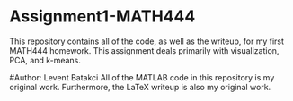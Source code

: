 # Assignment1-MATH444
This repository contains all of the code, as well as the writeup, for my first MATH444 homework. This assignment deals primarily with visualization, PCA, and k-means.

#Author: Levent Batakci
All of the MATLAB code in this repository is my original work.
Furthermore, the LaTeX writeup is also my original work.

